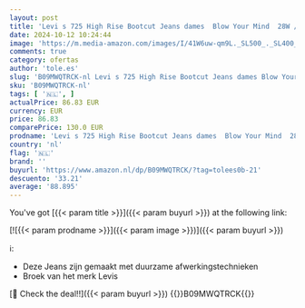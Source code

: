```yaml
---
layout: post
title: 'Levi s 725 High Rise Bootcut Jeans dames  Blow Your Mind  28W / 34L'
date: 2024-10-12 10:24:44
image: 'https://m.media-amazon.com/images/I/41W6uw-qm9L._SL500_._SL400_.jpg'
comments: true
category: ofertas
author: 'tole.es'
slug: 'B09MWQTRCK-nl Levi s 725 High Rise Bootcut Jeans dames Blow Your Mind...'
sku: 'B09MWQTRCK-nl'
tags: [ '🇳🇱', ]
actualPrice: 86.83 EUR
currency: EUR
price: 86.83
comparePrice: 130.0 EUR
prodname: 'Levi s 725 High Rise Bootcut Jeans dames  Blow Your Mind  28W / 34L'
country: 'nl'
flag: '🇳🇱'
brand: ''
buyurl: 'https://www.amazon.nl/dp/B09MWQTRCK/?tag=tolees0b-21'
descuento: '33.21'
average: '88.895'
---
```


You've got [{{< param title >}}]({{< param buyurl >}}) at the following link:

[![{{< param prodname >}}]({{< param image >}})]({{< param buyurl >}})

ℹ️:

- Deze Jeans zijn gemaakt met duurzame afwerkingstechnieken
- Broek van het merk Levis

[🛒 Check the deal!!]({{< param buyurl >}})
{{<world>}}B09MWQTRCK{{</world>}}
